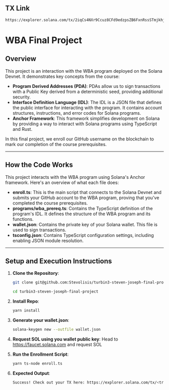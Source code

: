 ## TX Link
```bash 
https://explorer.solana.com/tx/2iqCs4NXr9Ccuz8CFd9edzpsZB6FxnRssSTmjkhjD3vJ4Vx87SsHVPxFbmGJWsKxYMPigNGFKMjPXi6WDegAkUdk?cluster=devnet
```

# WBA Final Project

## Overview
This project is an interaction with the WBA program deployed on the Solana Devnet. It demonstrates key concepts from the course:

- **Program Derived Addresses (PDA)**: PDAs allow us to sign transactions with a Public Key derived from a deterministic seed, providing additional security.
- **Interface Definition Language (IDL)**: The IDL is a JSON file that defines the public interface for interacting with the program. It contains account structures, instructions, and error codes for Solana programs.
- **Anchor Framework**: This framework simplifies development on Solana by providing a way to interact with Solana programs using TypeScript and Rust.

In this final project, we enroll our GitHub username on the blockchain to mark our completion of the course prerequisites.

---

## How the Code Works
This project interacts with the WBA program using Solana's Anchor framework. Here's an overview of what each file does:

- **enroll.ts**: This is the main script that connects to the Solana Devnet and submits your GitHub account to the WBA program, proving that you've completed the course prerequisites.
- **programs/wba_prereq.ts**: Contains the TypeScript definition of the program's IDL. It defines the structure of the WBA program and its functions.
- **wallet.json**: Contains the private key of your Solana wallet. This file is used to sign transactions.
- **tsconfig.json**: Contains TypeScript configuration settings, including enabling JSON module resolution.

---

## **Setup and Execution Instructions**

1. **Clone the Repository**:
   ```bash
   git clone git@github.com:Stevolisis/turbin3-steven-joseph-final-project.git
    ```
    ```bash 
    cd turbin3-steven-joseph-final-project
    ```

2. **Install Repo**:
   ```bash
   yarn install
    ```

3. **Generate your wallet.json**:
   ```bash
   solana-keygen new --outfile wallet.json
    ```

4. **Request SOL using you wallet public key**:
   Head to https://faucet.solana.com and request SOL

5. **Run the Enrollment Script**:
   ```bash
   yarn ts-node enroll.ts
    ```

6. **Expected Output**:
   ```bash
   Success! Check out your TX here: https://explorer.solana.com/tx/<transaction-hash>?cluster=devnet
    ```
    
